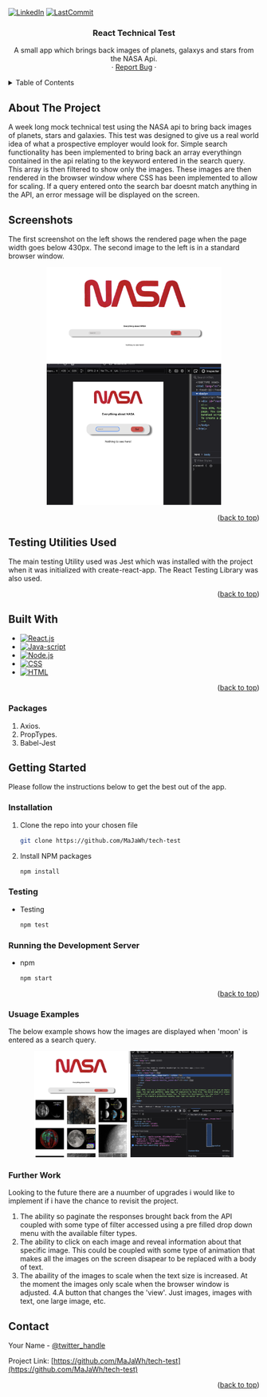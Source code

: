 <a name="readme-top"></a>

[![LinkedIn][linkedin-shield]][linkedin-url]
[![LastCommit][commit-badge]][commit-url]

<!-- PROJECT LOGO -->
<h3 align="center">React Technical Test</h3>

  <p align="center">
    A small app which brings back images of planets, galaxys and stars from the NASA Api. 
    <br />
    ·
    <a href="https://github.com/MaJaWh/tech-test">Report Bug</a>
    ·
</div>

<!-- TABLE OF CONTENTS -->
<details>
  <summary>Table of Contents</summary>
  <ol>
    <li>
      <a href="#about-the-project">About The Project</a>
      <ul>
        <li><a href="#Packages and Depandancies">Packages and Dependancies</a></li>
      </ul>
    </li>
    <li>
      <a href="#getting-started">Getting Started</a>
      <ul>
        <li><a href="#prerequisites">Prerequisites</a></li>
        <li><a href="#installation">Installation</a></li>
      </ul>
    </li>
    <li><a href="#usage">Usage</a></li>\
    <li><a href="#roadmap">Roadmap</a></li>
    <li><a href="#contact">Contact</a></li>
    <li><a href="#acknowledgments">Acknowledgments</a></li>
  </ol>
</details>

<!-- ABOUT THE PROJECT -->

## About The Project
A week long mock technical test using the NASA api to bring back images of planets, stars and galaxies. This test was designed to give us a real world idea of what a prospective employer would look for. Simple search functionality has been implemented to bring back an array everythingn contained in the api relating to the keyword entered in the search query. This array is then filtered to show only the images. These images are then rendered in the browser window where CSS has been implemented
to allow for scaling.
If a query entered onto the search bar doesnt match anything in the API, an error message will be displayed on the screen. 

## Screenshots
The first screenshot on the left shows the rendered page when the page width goes below 430px. The second image to the left is in a standard browser window.

<div align="center">
<img src="./src/images/fullsize.png" width="350px"><img src="./src/images/425pxwidth.png" width="350px">
</div>

<p align="right">(<a href="#readme-top">back to top</a>)</p>

## Testing Utilities Used
The main testing Utility used was Jest which was installed with the project when it was initialized with create-react-app. The React Testing Library was also used.

<p align="right">(<a href="#readme-top">back to top</a>)</p>

## Built With

- [![React.js][react.js]][react-url]
- [![Java-script][javascript-shield]][javascript-url]
- [![Node.js][node-shield]][node-url]
- [![CSS][CSS]][CSS-url]
- [![HTML][HTML]][HTML-url]

<p align="right">(<a href="#readme-top">back to top</a>)</p>

### Packages
1. Axios.
2. PropTypes.
3. Babel-Jest

## Getting Started
Please follow the instructions below to get the best out of the app. 
### Installation

1. Clone the repo into your chosen file
   ```sh
   git clone https://github.com/MaJaWh/tech-test
   ```
2. Install NPM packages
   ```sh
   npm install
   ```

### Testing   
- Testing
   ```sh
   npm test
   ```

###  Running the Development Server  
- npm
   ```sh
   npm start
   ```    
<p align="right">(<a href="#readme-top">back to top</a>)</p>

### Usuage Examples
The below example shows how the images are displayed when 'moon' is entered as a search query.

<div align="center">
<img src="./src/images/Screenshot 2022-11-20 at 19.26.05.png" width="400px">
</div>

### Further Work
Looking to the future there are a nuumber of upgrades i would like to implement if i have the chance to revisit the project.
1. The ability so paginate the responses brought back from the API coupled with some type of filter accessed using a pre filled drop down menu with the available filter types.
2. The ability to click on each image and reveal information about that specific image. This could be coupled with some type of animation that makes all the images on the screen disapear to be replaced with a body of text.
3. The abaility of the images to scale when the text size is increased. At the moment the images only scale when the browser window is adjusted.
4.A button that changes the 'view'. Just images, images with text, one large image, etc.

## Contact

Your Name - [@twitter_handle](https://twitter.com/@mjamesw2010)

Project Link: [https://github.com/MaJaWh/tech-test](https://github.com/MaJaWh/tech-test)

<p align="right">(<a href="#readme-top">back to top</a>)</p>

<!-- ACKNOWLEDGMENTS -->

<!-- MARKDOWN LINKS & IMAGES -->

[commit-badge]: https://img.shields.io/github/last-commit/MaJAWh/music-library
[commit-url]: https://github.com/MaJaWh/music-library

[javascript-url]: https://www.javascript.com/
[javascript-shield]: https://img.shields.io/badge/JavaScript-F7DF1E?style=for-the-badge&logo=javascript&logoColor=black

[CSS]: https://img.shields.io/badge/CSS3-1572B6?style=for-the-badge&logo=css3&logoColor=white
[CSS-url]: https://www.w3.org/Style/CSS/Overview.en.html

[HTML]: https://img.shields.io/badge/HTML5-E34F26?style=for-the-badge&logo=html5&logoColor=white
[HTML-url]: https://html.com/

[node-shield]: https://img.shields.io/badge/Node.js-43853D?style=for-the-badge&logo=node.js&logoColor=white
[node-url]: https://nodejs.org/en/

[linkedin-shield]: https://img.shields.io/badge/-LinkedIn-black.svg?style=for-the-badge&logo=linkedin&colorB=555
[linkedin-url]: https://www.linkedin.com/in/mjamesw/

[product-screenshot]: images/screenshot.png

[react.js]: https://img.shields.io/badge/React-20232A?style=for-the-badge&logo=react&logoColor=61DAFB
[react-url]: https://reactjs.org/
